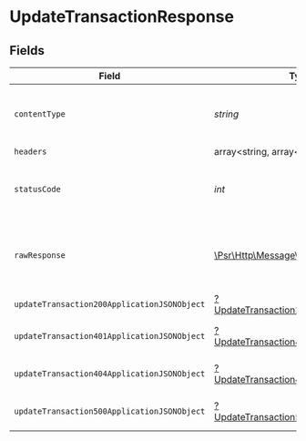 # UpdateTransactionResponse


## Fields

| Field                                                                                                        | Type                                                                                                         | Required                                                                                                     | Description                                                                                                  |
| ------------------------------------------------------------------------------------------------------------ | ------------------------------------------------------------------------------------------------------------ | ------------------------------------------------------------------------------------------------------------ | ------------------------------------------------------------------------------------------------------------ |
| `contentType`                                                                                                | *string*                                                                                                     | :heavy_check_mark:                                                                                           | HTTP response content type for this operation                                                                |
| `headers`                                                                                                    | array<string, array<*string*>>                                                                               | :heavy_minus_sign:                                                                                           | N/A                                                                                                          |
| `statusCode`                                                                                                 | *int*                                                                                                        | :heavy_check_mark:                                                                                           | HTTP response status code for this operation                                                                 |
| `rawResponse`                                                                                                | [\Psr\Http\Message\ResponseInterface](https://www.php-fig.org/psr/psr-7/#33-psrhttpmessageresponseinterface) | :heavy_minus_sign:                                                                                           | Raw HTTP response; suitable for custom response parsing                                                      |
| `updateTransaction200ApplicationJSONObject`                                                                  | [?UpdateTransaction200ApplicationJSON](../../models/operations/UpdateTransaction200ApplicationJSON.md)       | :heavy_minus_sign:                                                                                           | OK                                                                                                           |
| `updateTransaction401ApplicationJSONObject`                                                                  | [?UpdateTransaction401ApplicationJSON](../../models/operations/UpdateTransaction401ApplicationJSON.md)       | :heavy_minus_sign:                                                                                           | General error response                                                                                       |
| `updateTransaction404ApplicationJSONObject`                                                                  | [?UpdateTransaction404ApplicationJSON](../../models/operations/UpdateTransaction404ApplicationJSON.md)       | :heavy_minus_sign:                                                                                           | General error response                                                                                       |
| `updateTransaction500ApplicationJSONObject`                                                                  | [?UpdateTransaction500ApplicationJSON](../../models/operations/UpdateTransaction500ApplicationJSON.md)       | :heavy_minus_sign:                                                                                           | General error response                                                                                       |